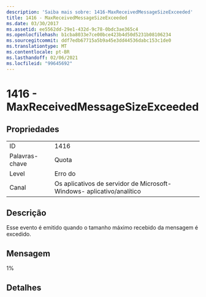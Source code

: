 ```yaml
---
description: 'Saiba mais sobre: 1416-MaxReceivedMessageSizeExceeded'
title: 1416 - MaxReceivedMessageSizeExceeded
ms.date: 03/30/2017
ms.assetid: ee5562dd-29e1-432d-9c78-0bdc3ae365c4
ms.openlocfilehash: b1cba8033e7ce00bce423b4d50d5231b08106234
ms.sourcegitcommit: ddf7edb67715a5b9a45e3dd44536dabc153c1de0
ms.translationtype: MT
ms.contentlocale: pt-BR
ms.lasthandoff: 02/06/2021
ms.locfileid: "99645692"
---
```

# <a name="1416---maxreceivedmessagesizeexceeded"></a>1416 - MaxReceivedMessageSizeExceeded

## <a name="properties"></a>Propriedades  
  
|||  
|-|-|  
|ID|1416|  
|Palavras-chave|Quota|  
|Level|Erro do|  
|Canal|Os aplicativos de servidor de Microsoft-Windows- aplicativo/analítico|  
  
## <a name="description"></a>Descrição  

 Esse evento é emitido quando o tamanho máximo recebido da mensagem é excedido.  
  
## <a name="message"></a>Mensagem  

 1%  
  
## <a name="details"></a>Detalhes
